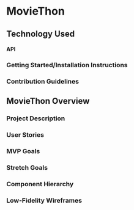 # MovieThon

## Technology Used

#### API

### Getting Started/Installation Instructions

### Contribution Guidelines

## MovieThon Overview
### Project Description


### User Stories

### MVP Goals

### Stretch Goals

### Component Hierarchy 

### Low-Fidelity Wireframes
![]()